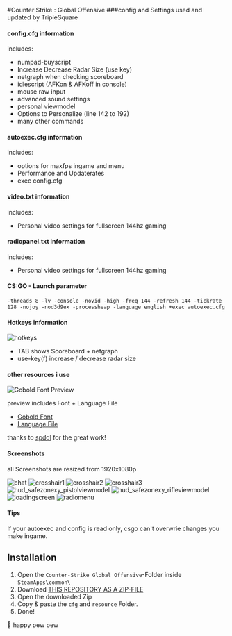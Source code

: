 #Counter Strike : Global Offensive
###config and Settings used and updated by TripleSquare

#### config.cfg information

includes:
+ numpad-buyscript
+ Increase Decrease Radar Size (use key)
+ netgraph when checking scoreboard
+ idlescript (AFKon & AFKoff in console)
+ mouse raw input
+ advanced sound settings
+ personal viewmodel
+ Options to Personalize (line 142 to 192)
+ many other commands 

#### autoexec.cfg information

includes:
+ options for maxfps ingame and menu
+ Performance and Updaterates
+ exec config.cfg

#### video.txt information

includes:
+ Personal video settings for fullscreen 144hz gaming

#### radiopanel.txt information

includes:
+ Personal video settings for fullscreen 144hz gaming

#### CS:GO - Launch parameter

```
-threads 8 -lv -console -novid -high -freq 144 -refresh 144 -tickrate 128 -nojoy -nod3d9ex -processheap -language english +exec autoexec.cfg 
```

#### Hotkeys information

![hotkeys](https://raw.githubusercontent.com/TripleSquare/csgo-config/master/screenshots/hotkeys.png)

+ TAB shows Scoreboard + netgraph
+ use-key(f) increase / decrease radar size

#### other resources i use

![Gobold Font Preview](http://fonts.spddl.de/thumbnails/_Gobold.jpg)

preview includes Font + Language File
+ [Gobold Font](http://fonts.spddl.de/#Gobold)
+ [Language File](http://www.spddl.de/csgo_english-txt/csgo_multi-txt)

thanks to [spddl](http://spddl.de/) for the great work!

#### Screenshots

all Screenshots are resized from 1920x1080p

![chat](https://raw.githubusercontent.com/TripleSquare/csgo-config/master/screenshots/chat.jpeg)
![crosshair1](https://raw.githubusercontent.com/TripleSquare/csgo-config/master/screenshots/crosshair1.jpeg)
![crosshair2](https://raw.githubusercontent.com/TripleSquare/csgo-config/master/screenshots/crosshair2.jpeg)
![crosshair3](https://raw.githubusercontent.com/TripleSquare/csgo-config/master/screenshots/crosshair3.jpeg)
![hud_safezonexy_pistolviewmodel](https://raw.githubusercontent.com/TripleSquare/csgo-config/master/screenshots/hud_safezonexy_pistolviewmodel.jpeg)
![hud_safezonexy_rifleviewmodel](https://raw.githubusercontent.com/TripleSquare/csgo-config/master/screenshots/hud_safezonexy_rifleviewmodel.jpeg)
![loadingscreen](https://raw.githubusercontent.com/TripleSquare/csgo-config/master/screenshots/loadingscreen.jpeg)
![radiomenu](https://raw.githubusercontent.com/TripleSquare/csgo-config/master/screenshots/radiomenu.png)

#### Tips

If your autoexec and config is read only, csgo can't overwrie changes you make ingame.

## Installation

1. Open the `Counter-Strike Global Offensive`-Folder inside `SteamApps\common\`
2. Download [THIS REPOSITORY AS A ZIP-FILE](https://github.com/TripleSquare/csgo-config/archive/master.zip)
3. Open the downloaded Zip
4. Copy & paste the `cfg` and `resource` Folder.
5. Done!

:gun: happy pew pew 